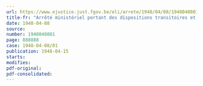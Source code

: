 ```yaml
---
url: https://www.ejustice.just.fgov.be/eli/arrete/1948/04/08/1948040801/justel
title-fr: "Arrêté ministériel portant des dispositions transitoires et complémentaires relatives à la vérification des thermomètres médicaux à mercure"
date: 1948-04-08
source:
number: 1948040801
page: 888888
case: 1948-04-08/01
publication: 1948-04-15
starts:
modifies:
pdf-original:
pdf-consolidated:
---
```


